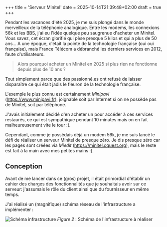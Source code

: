 +++
title = 'Serveur Minitel'
date = 2025-10-14T21:39:48+02:00
draft = true
+++

Pendant les vacances d'été 2025, je me suis plongé dans le monde merveilleux de la téléphonie analogique. Entre les modems, les connexions 56k et les BBS, j'ai eu l'idée quelque peu saugrenue d'acheter un Minitel. Vous savez, cet écran glorifié qui pèse presque 5 kilos et qui a plus de 50 ans... A une époque, c'était la pointe de la technologie française (oui oui française), mais France Télécom a débranché les derniers services en 2012, faute d'utilisateurs.

> Alors pourquoi acheter un Minitel en 2025 si plus rien ne fonctionne depuis plus de 10 ans ?

Tout simplement parce que des passionné.es ont refusé de laisser disparaître ce qui était jadis le fleuron de la technologie française.

L'exemple le plus connu est certainement *Minipavi* (https://www.minipavi.fr), joignable soit par Internet si on ne possède pas de Minitel, soit par téléphone.

J'avais initialement décidé d'en acheter un pour accéder à ces services restaurés, ce qui est sympathique pendant 10 minutes mais on en fait malheureusement vite le tour :(.

Cependant, comme je possèdais déjà un modem 56k, je me suis lancé le défi de réaliser un serveur Minitel de presque zéro. Je dis presque zéro car les pages sont créées via *Miedit* (https://minitel.cquest.org), mais le reste est fait à la main avec mes petites mains :).

## Conception

Avant de me lancer dans ce (gros) projet, il était primordial d'établir un cahier des charges des fonctionnalités que je souhaitais avoir sur ce serveur: j'assumais le rôle du client ainsi que du fournisseur en même temps. 

J'ai réalisé un (magnifique) schéma réseau de l'infrastructure a implémenter : 

![Schéma infrastructure](../../photos/infra_schema.png)
*Figure 2* : Schéma de l'infrastructure à réaliser


